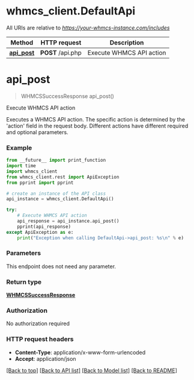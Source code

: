 # whmcs_client.DefaultApi

All URIs are relative to *https://your-whmcs-instance.com/includes*

Method | HTTP request | Description
------------- | ------------- | -------------
[**api_post**](DefaultApi.md#api_post) | **POST** /api.php | Execute WHMCS API action

# **api_post**
> WHMCSSuccessResponse api_post()

Execute WHMCS API action

Executes a WHMCS API action. The specific action is determined by the 'action' field in the request body. Different actions have different required and optional parameters. 

### Example
```python
from __future__ import print_function
import time
import whmcs_client
from whmcs_client.rest import ApiException
from pprint import pprint

# create an instance of the API class
api_instance = whmcs_client.DefaultApi()

try:
    # Execute WHMCS API action
    api_response = api_instance.api_post()
    pprint(api_response)
except ApiException as e:
    print("Exception when calling DefaultApi->api_post: %s\n" % e)
```

### Parameters
This endpoint does not need any parameter.

### Return type

[**WHMCSSuccessResponse**](WHMCSSuccessResponse.md)

### Authorization

No authorization required

### HTTP request headers

 - **Content-Type**: application/x-www-form-urlencoded
 - **Accept**: application/json

[[Back to top]](#) [[Back to API list]](../README.md#documentation-for-api-endpoints) [[Back to Model list]](../README.md#documentation-for-models) [[Back to README]](../README.md)

